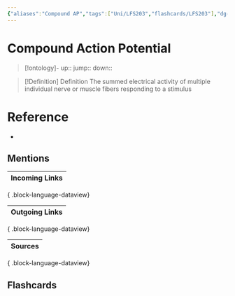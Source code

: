 ```yaml
---
{"aliases":"Compound AP","tags":["Uni/LFS203","flashcards/LFS203"],"dg-publish":true,"permalink":"/cards/compound-action-potential/","dgPassFrontmatter":true}
---
```


# Compound Action Potential

> [!ontology]-
> up:: 
> jump:: 
> down:: 

> [!Definition] Definition
> The summed electrical activity of multiple individual nerve or muscle fibers responding to a stimulus

# Reference

- 

## Mentions

| Incoming Links |
| -------------- |

{ .block-language-dataview}

| Outgoing Links |
| -------------- |

{ .block-language-dataview}

| Sources |
| ------- |

{ .block-language-dataview}

## Flashcards